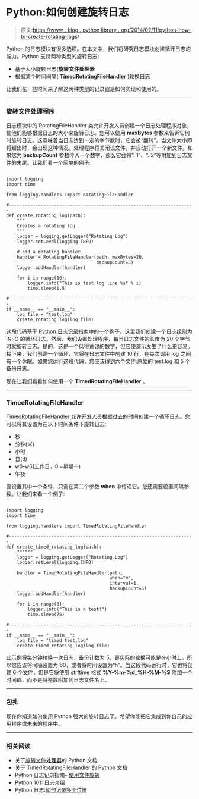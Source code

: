 # Python:如何创建旋转日志

> 原文:[https://www . blog . python library . org/2014/02/11/python-how-to-create-rotating-logs/](https://www.blog.pythonlibrary.org/2014/02/11/python-how-to-create-rotating-logs/)

Python 的日志模块有很多选项。在本文中，我们将研究日志模块创建循环日志的能力。Python 支持两种类型的旋转日志:

*   基于大小旋转日志(**旋转文件处理器**
*   根据某个时间间隔( **TimedRotatingFileHandler** )轮换日志

让我们花一些时间来了解这两种类型的记录器是如何实现和使用的。

* * *

### 旋转文件处理程序

日志模块中的 RotatingFileHandler 类允许开发人员创建一个日志处理程序对象，使他们能够根据日志的大小来旋转日志。您可以使用 **maxBytes** 参数来告诉它何时旋转日志。这意味着当日志达到一定的字节数时，它会被“翻转”。当文件大小即将超出时，会出现这种情况。处理程序将关闭该文件，并自动打开一个新文件。如果您为 **backupCount** 参数传入一个数字，那么它会将“. 1”、“. 2”等附加到日志文件的末尾。让我们看一个简单的例子:

```

import logging
import time

from logging.handlers import RotatingFileHandler

#----------------------------------------------------------------------
def create_rotating_log(path):
    """
    Creates a rotating log
    """
    logger = logging.getLogger("Rotating Log")
    logger.setLevel(logging.INFO)

    # add a rotating handler
    handler = RotatingFileHandler(path, maxBytes=20,
                                  backupCount=5)
    logger.addHandler(handler)

    for i in range(10):
        logger.info("This is test log line %s" % i)
        time.sleep(1.5)

#----------------------------------------------------------------------
if __name__ == "__main__":
    log_file = "test.log"
    create_rotating_log(log_file)

```

这段代码基于 [Python 日志记录指南](http://docs.python.org/2/howto/logging-cookbook.html#using-file-rotation)中的一个例子。这里我们创建一个日志级别为 INFO 的循环日志。然后，我们设置处理程序，每当日志文件的长度为 20 个字节时就旋转日志。是的，这是一个低得荒谬的数字，但它使演示发生了什么更容易。接下来，我们创建一个循环，它将在日志文件中创建 10 行，在每次调用 log 之间有一个休眠。如果您运行这段代码，您应该得到六个文件:原始的 test.log 和 5 个备份日志。

现在让我们看看如何使用一个 **TimedRotatingFileHandler** 。

* * *

### TimedRotatingFileHandler

TimedRotatingFileHandler 允许开发人员根据过去的时间创建一个循环日志。您可以将其设置为在以下时间条件下旋转日志:

*   秒
*   分钟(米)
*   小时
*   日(d)
*   w0-w6(工作日，0 =星期一)
*   午夜

要设置其中一个条件，只需在第二个参数 **when** 中传递它。您还需要设置间隔参数。让我们来看一个例子:

```

import logging
import time

from logging.handlers import TimedRotatingFileHandler

#----------------------------------------------------------------------
def create_timed_rotating_log(path):
    """"""
    logger = logging.getLogger("Rotating Log")
    logger.setLevel(logging.INFO)

    handler = TimedRotatingFileHandler(path,
                                       when="m",
                                       interval=1,
                                       backupCount=5)
    logger.addHandler(handler)

    for i in range(6):
        logger.info("This is a test!")
        time.sleep(75)

#----------------------------------------------------------------------
if __name__ == "__main__":
    log_file = "timed_test.log"
    create_timed_rotating_log(log_file)

```

此示例将每分钟轮换一次日志，备份计数为 5。更实际的轮换可能是在小时上，所以您应该将间隔设置为 60，或者将时间设置为“h”。当这段代码运行时，它也将创建 6 个文件，但是它将使用 strftime 格式 **%Y-%m-%d_%H-%M-%S** 附加一个时间戳，而不是将整数附加到日志文件名上。

* * *

### 包扎

现在你知道如何使用 Python 强大的旋转日志了。希望你能把它集成到你自己的应用程序或未来的程序中。

* * *

### 相关阅读

*   关于[旋转文件处理器](http://docs.python.org/2/library/logging.handlers.html#rotatingfilehandler)的 Python 文档
*   关于 [TimedRotatingFileHandler](http://docs.python.org/2/library/logging.handlers.html#timedrotatingfilehandler) 的 Python 文档
*   Python 日志记录指南- [使用文件旋转](http://docs.python.org/2/howto/logging-cookbook.html#using-file-rotation)
*   Python 101: [日志介绍](https://www.blog.pythonlibrary.org/2012/08/02/python-101-an-intro-to-logging/)
*   Python 日志:[如何记录多个位置](https://www.blog.pythonlibrary.org/2013/07/18/python-logging-how-to-log-to-multiple-locations/)